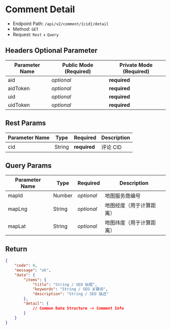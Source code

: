# Comment Detail

- Endpoint Path: `/api/v2/comment/{cid}/detail`
- Method: `GET`
- Request: `Rest` + `Query`

## Headers Optional Parameter

| Parameter Name | Public Mode (Required) | Private Mode (Required) |
| --- | --- | --- |
| aid | *optional* | **required** |
| aidToken | *optional* | **required** |
| uid | *optional* | **required** |
| uidToken | *optional* | **required** |

## Rest Params

| Parameter Name | Type | Required | Description |
| --- | --- | --- | --- |
| cid | String | **required** | 评论 CID |

## Query Params

| Parameter Name | Type | Required | Description |
| --- | --- | --- | --- |
| mapId | Number | *optional* | 地图服务商编号 |
| mapLng | String | *optional* | 地图经度（用于计算距离） |
| mapLat | String | *optional* | 地图纬度（用于计算距离） |

## Return

```json
{
    "code": 0,
    "message": "ok",
    "data": {
        "items": {
            "title": "String / SEO 标题",
            "keywords": "String / SEO 关键词",
            "description": "String / SEO 描述"
        },
        "detail": {
            // Common Data Structure -> Comment Info
        }
    }
}
```
